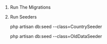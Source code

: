 1. Run The Migrations

2. Run Seeders 
	<p> php artisan db:seed --class=CountrySeeder </p>
	<p> php artisan db:seed --class=OldDataSeeder </p>
